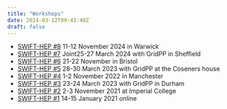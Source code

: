 ```yaml
---
title: "Workshops"
date: 2024-03-12T09:43:40Z
draft: false
---
```

* [SWIFT-HEP  \#8](https://indico.cern.ch/event/1466097/) 11-12 November 2024 in Warwick
* [SWIFT-HEP  \#7](https://indico.cern.ch/event/1366954/overview) Joint25-27 March 2024 with GridPP in Sheffield
* [SWIFT-HEP  \#6](https://indico.cern.ch/event/1324606/) 21-22 November in Bristol
* [SWIFT-HEP  \#5](https://indico.cern.ch/event/1215829/) 28-30 March 2023 with GridPP at the Coseners house
* [SWIFT-HEP  \#4](https://indico.cern.ch/event/1184802/) 1-2 November 2022 in Manchester 
* [SWIFT-HEP  \#3](https://indico.cern.ch/event/1127798/) 23-24 March 2023 with GridPP in Durham
* [SWIFT-HEP  \#2](https://indico.cern.ch/event/1033028/) 2-3 November 2021 at Imperial College
* [SWIFT-HEP  \#1](https://indico.cern.ch/event/976081/) 14-15 January 2021 online


